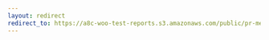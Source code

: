 ```yaml
---
layout: redirect
redirect_to: https://a8c-woo-test-reports.s3.amazonaws.com/public/pr-merge/42758/api/index.html
---
```

